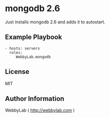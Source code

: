 mongodb 2.6
=========

Just installs mongodb 2.6 and adds it to autostart.

Example Playbook
----------------

    - hosts: servers
      roles:
         WebbyLab.mongodb

License
-------

MIT

Author Information
------------------

WebbyLab ( http://webbylab.com )